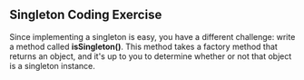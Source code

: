 ## Singleton Coding Exercise
Since implementing a singleton is easy, you have a different challenge: 
write a method called **isSingleton()**. 
This method takes a factory method that returns an object,
and it's up to you to determine whether or not that object is a singleton instance.